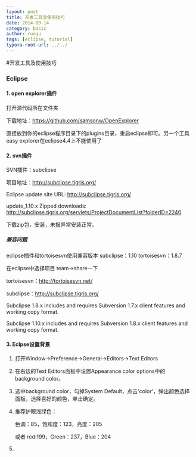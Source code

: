 ```yaml
---
layout: post
title: 开发工具及使用技巧
date: 2014-09-14
category: basic
author: ruogu
tags: [eclipse, tutorial]
typora-root-url: ../../
---
```


#开发工具及使用技巧



### Eclipse
#### 1. open explorer插件
打开源代码所在文件夹

下载地址：https://github.com/samsonw/OpenExplorer
	
直接放到你的eclipse程序目录下的plugins目录，重启eclipse即可。另一个工具easy explorer在eclipse4.4上不能使用了
	
#### 2. svn插件

SVN插件：subclipse

项目地址：http://subclipse.tigris.org/

Eclipse update site URL: http://subclipse.tigris.org/

update_1.10.x
      Zipped downloads: http://subclipse.tigris.org/servlets/ProjectDocumentList?folderID=2240
      
下载zip包，安装，未报异常安装正常。

##### 兼容问题
eclipse插件和tortoisesvn使用兼容版本
subclipse：1.10
tortoisesvn：1.8.7
	
在eclipse中选择项目 team->share一下
	
tortoisesvn：http://tortoisesvn.net/
	
subclipse：http://subclipse.tigris.org/
	
Subclipse 1.8.x includes and requires Subversion 1.7.x client features and working copy format.
	
Subclipse 1.10.x includes and requires Subversion 1.8.x client features and working copy format.

#### 3. Eclpse设置背景
1. 打开Window->Preference->General->Editors->Text Editors
2. 在右边的Text Editors面板中设置Appearance color options中的background color。

3. 选中background color，勾掉System Default，点击'color'，弹出颜色选择面板，选择喜好的颜色，单击确定。
4. 推荐护眼浅绿色：
	
	色调：85，饱和度：123，亮度：205
	
	或者 red:199，Green：237，Blue：204


4.






